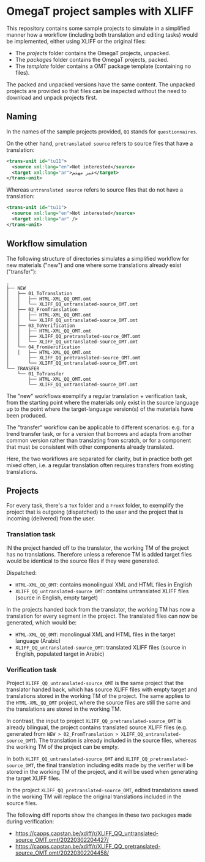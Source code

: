 # OmegaT project samples with XLIFF

This repository contains some sample projects to simulate in a simplified manner how a workflow (including both translation and editing tasks) would be implemented, either using XLIFF or the original files:

-   The _projects_ folder contains the OmegaT projects, unpacked.
-   The _packages_ folder contains the OmegaT projects, packed.
-   The _template_ folder contains a OMT package template (containing no files).

The packed and unpacked versions have the same content. The unpacked projects are provided so that files can be inspected without the need to download and unpack projects first.

## Naming

In the names of the sample projects provided, `QQ` stands for `questionnaires`.

On the other hand, `pretranslated source` refers to source files that have a translation:

```xml
<trans-unit id="tu11">
  <source xml:lang="en">Not interested</source>
  <target xml:lang="ar">غير مهتم</target>
</trans-unit>
```

Whereas `untranslated source` refers to source files that do not have a translation:

```xml
<trans-unit id="tu11">
  <source xml:lang="en">Not interested</source>
  <target xml:lang="ar" />
</trans-unit>
```

## Workflow simulation

The following structure of directories simulates a simplified workflow for new materials ("new") and one where some translations already exist ("transfer"):

```
.
├── NEW
│   ├── 01_ToTranslation
│   │   ├── HTML-XML_QQ_OMT.omt
│   │   └── XLIFF_QQ_untranslated-source_OMT.omt
│   ├── 02_FromTranslation
│   │   ├── HTML-XML_QQ_OMT.omt
│   │   └── XLIFF_QQ_untranslated-source_OMT.omt
│   ├── 03_ToVerification
│   │   ├── HTML-XML_QQ_OMT.omt
│   │   ├── XLIFF_QQ_pretranslated-source_OMT.omt
│   │   └── XLIFF_QQ_untranslated-source_OMT.omt
│   └── 04_FromVerification
│   │   ├── HTML-XML_QQ_OMT.omt
│       ├── XLIFF_QQ_pretranslated-source_OMT.omt
│       └── XLIFF_QQ_untranslated-source_OMT.omt
└── TRANSFER
    └── 01_ToTransfer
        ├── HTML-XML_QQ_OMT.omt
        └── XLIFF_QQ_untranslated-source_OMT.omt
```

The "new" workflows exemplify a regular translation + verification task, from the starting point where the materials only exist in the source language up to the point where the target-language version(s) of the materials have been produced.

The "transfer" workflow can be applicable to different scenarios: e.g. for a trend transfer task, or for a version that borrows and adapts from another common version rather than translating from scratch, or for a component that must be consistent with other components already translated.

Here, the two workflows are separated for clarity, but in practice both get mixed often, i.e. a regular translation often requires transfers from existing translations.

## Projects

For every task, there's a `ToX` folder and a `FromX` folder, to exemplify the project that is outgoing (dispatched) to the user and the project that is incoming (delivered) from the user.

### Translation task

IN the project handed off to the translator, the working TM of the project has no translations. Therefore unless a reference TM is added target files would be identical to the source files if they were generated.

Dispatched:

-   `HTML-XML_QQ_OMT`: contains monolingual XML and HTML files in English
-   `XLIFF_QQ_untranslated-source_OMT`: contains untranslated XLIFF files (source in English, empty target)

In the projects handed back from the translator, the working TM has now a translation for every segment in the project. The translated files can now be generated, which would be:

-   `HTML-XML_QQ_OMT`: monolingual XML and HTML files in the target language (Arabic)
-   `XLIFF_QQ_untranslated-source_OMT`: translated XLIFF files (source in English, populated target in Arabic)

### Verification task

Project `XLIFF_QQ_untranslated-source_OMT` is the same project that the translator handed back, which has source XLIFF files with empty target and translations stored in the working TM of the project. The same applies to the `HTML-XML_QQ_OMT` project, where the source files are still the same and the translations are stored in the working TM.

In contrast, the input to project `XLIFF_QQ_pretranslated-source_OMT` is already bilingual, the project contains translated source XLIFF files (e.g. generated from `NEW > 02_FromTranslation > XLIFF_QQ_untranslated-source_OMT`). The translation is already included in the source files, whereas the working TM of the project can be empty.

In both `XLIFF_QQ_untranslated-source_OMT` and `XLIFF_QQ_pretranslated-source_OMT`, the final translation including edits made by the verifier will be stored in the working TM of the project, and it will be used when generating the target XLIFF files.

In the project `XLIFF_QQ_pretranslated-source_OMT`, edited translations saved in the working TM will replace the original translations included in the source files.

The following diff reports show the changes in these two packages made during verification:

-   https://capps.capstan.be/xdiff/r/XLIFF_QQ_untranslated-source_OMT.omt/20220302204427/
-   https://capps.capstan.be/xdiff/r/XLIFF_QQ_pretranslated-source_OMT.omt/20220302204458/
